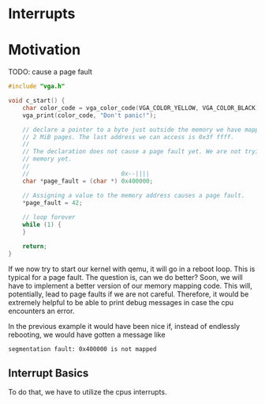 # Interrupts

# Motivation
TODO: cause a page fault

```c
#include "vga.h"

void c_start() {
    char color_code = vga_color_code(VGA_COLOR_YELLOW, VGA_COLOR_BLACK); 
    vga_print(color_code, "Don't panic!");

    // declare a pointer to a byte just outside the memory we have mapped with our two
    // 2 MiB pages. The last address we can access is 0x3f ffff.
    // 
    // The declaration does not cause a page fault yet. We are not trying to access the
    // memory yet.
    // 
    //                          0x--||||
    char *page_fault = (char *) 0x400000;

    // Assigning a value to the memory address causes a page fault.
    *page_fault = 42;
    
    // loop forever
    while (1) {
    }

    return;
}
```

If we now try to start our kernel with qemu, it will go in a reboot loop. This is typical
for a page fault. The question is, can we do better? Soon, we will have to implement a
better version of our memory mapping code. This will, potentially, lead to page faults
if we are not careful. Therefore, it would be extremely helpful to be able to print debug
messages in case the cpu encounters an error.

In the previous example it would have been nice if, instead of endlessly rebooting, we
would have gotten a message like

```
segmentation fault: 0x400000 is not mapped
```

## Interrupt Basics
To do that, we have to utilize the cpus interrupts.

